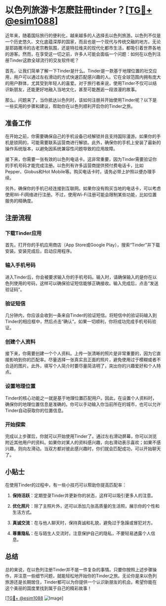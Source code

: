 # 以色列旅游卡怎麽註冊tinder？[[TG💪+ @esim1088](https://t.me/s/esim1088)]

近年来，随着国际旅行的便利化，越来越多的人选择去以色列旅游。以色列不仅是一个历史悠久、文化底蕴深厚的国家，而且也是一个现代与传统交融的地方。无论是耶路撒冷的古老宗教氛围，还是特拉维夫的现代化都市生活，都吸引着世界各地的游客。然而，在享受这一切之前，许多人可能会面临一个问题：如何在以色列注册Tinder这款全球流行的交友软件呢？

首先，让我们简单了解一下Tinder是什么。Tinder是一款基于地理位置的社交应用，用户可以通过左右滑动的方式快速匹配感兴趣的人。它在全球范围内拥有庞大的用户群体，尤其受到年轻人的喜爱。对于旅行者来说，使用Tinder不仅可以结识新朋友，还能更好地融入当地文化，甚至可能邂逅一段浪漫的故事。

那么，问题来了，当你抵达以色列时，该如何注册并开始使用Tinder呢？以下是一些实用的步骤和建议，帮助你在以色列顺利开启你的Tinder之旅。

## 准备工作

在开始之前，你需要确保自己的手机设备已经解锁并且支持国际漫游。如果你的手机是锁网的，可能需要联系运营商进行解锁。此外，确保你的手机上安装了最新的操作系统版本，以避免因系统兼容性问题导致的应用故障。

接下来，你需要一张有效的以色列电话卡。这非常重要，因为Tinder需要验证你的手机号码才能完成注册。以色列有许多运营商提供预付费电话卡，比如Pepper、Globus和Hot Mobile等。购买电话卡时，请务必带上护照以便办理手续。

另外，确保你的手机已经连接到互联网。如果你没有购买当地的电话卡，可以考虑使用Wi-Fi网络进行注册。不过，使用Wi-Fi注册可能会限制某些功能，比如位置服务的精确度。

## 注册流程

### 下载Tinder应用

首先，打开你的手机应用商店（App Store或Google Play），搜索“Tinder”并下载安装。安装完成后，启动应用程序。

### 输入手机号码

进入Tinder后，你会被要求输入你的手机号码。输入时，请确保输入的是你在以色列使用的号码，这样可以确保验证短信能够正确接收。输入完成后，点击“发送验证码”。

### 验证短信

几分钟内，你应该会收到一条来自Tinder的验证短信。将短信中的验证码输入到Tinder的相应框中，然后点击“确认”。如果一切顺利，你将成功完成手机号码验证。

### 创建个人资料

接下来，你需要创建一个个人资料。上传一张清晰的照片是非常重要的，因为它直接影响到你的匹配率。尽量选择一张真实且正面的照片，避免使用过于模糊或者不合适的图片。此外，填写个人简介时要尽量简洁明了，突出你的兴趣爱好和个人特点。

### 设置地理位置

Tinder的核心功能之一就是基于地理位置匹配用户。因此，在设置个人资料时，确保你的地理位置信息是准确的。你可以手动输入你当前所在的城市，也可以允许Tinder自动获取你的位置信息。

### 开始探索

完成以上步骤后，你就可以开始使用Tinder了。通过左右滑动屏幕，你可以浏览附近其他用户的资料。如果你对某人的资料感兴趣，向右滑动表示喜欢；如果不感兴趣，则向左滑动。当双方都对彼此感兴趣时，你们就会匹配成功，可以开始聊天了。

## 小贴士

在使用Tinder的过程中，有一些小技巧可以帮助你提高匹配率：

1. **保持活跃**：定期登录Tinder并更新你的状态，这样可以吸引更多人的注意。
   
2. **优化照片**：除了主照片外，还可以添加几张高质量的生活照，展示你的个性和生活方式。
   
3. **真诚交流**：在与他人聊天时，保持真诚和礼貌，避免过于急躁或冒犯对方。
   
4. **尊重隐私**：在与陌生人交流时，注意保护自己的隐私，不要轻易透露个人信息。

## 总结

总的来说，在以色列注册Tinder并不是一件复杂的事情。只要你按照上述步骤操作，并注意一些细节问题，就能轻松地开始你的Tinder之旅。无论你是来以色列旅游还是长期居住，Tinder都可以为你提供一个认识新朋友的机会。希望你能在这个美丽的国度里找到属于自己的精彩故事！

[[TG💪+ @esim1088](https://t.me/s/esim1088) ![Image](https://i.postimg.cc/4NQfJmqS/Snipaste-2025-05-13-00-14-12.png)]